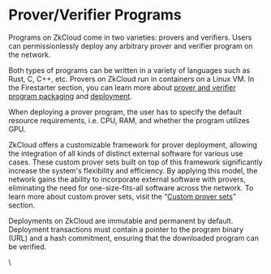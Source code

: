 # Prover/Verifier Programs

Programs on ZkCloud come in two varieties: provers and verifiers. Users can permissionlessly deploy any arbitrary prover and verifier program on the network.&#x20;

Both types of programs can be written in a variety of languages such as Rust, C, C++, etc. Provers on ZkCloud run in containers on a Linux VM. In the Firestarter section, you can learn more about [prover and verifier program packaging](../firestarter/deploy-provers/prover-packaging.md) and [deployment](../firestarter/deploy-provers/prover-deployment.md).

When deploying a prover program, the user has to specify the default resource requirements, i.e. CPU, RAM, and whether the program utilizes GPU.

ZkCloud offers a customizable framework for prover deployment, allowing the integration of all kinds of distinct external software for various use cases. These custom prover sets built on top of this framework significantly increase the system's flexibility and efficiency. By applying this model, the network gains the ability to incorporate external software with provers, eliminating the need for one-size-fits-all software across the network. To learn more about custom prover sets, visit the “[Custom prover sets](provers.md#custom-prover-sets)” section.&#x20;

Deployments on ZkCloud are immutable and permanent by default. Deployment transactions must contain a pointer to the program binary (URL) and a hash commitment, ensuring that the downloaded program can be verified.

\
